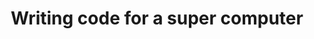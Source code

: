 ---
layout: post
title: "Writing code for a super computer"
description: "Undertaking research in climate modeling using NOAA's Supercomputer"
thumb_image: "documentation/sample-image.jpg"
tags: [hpc, c, supercomputing]
---